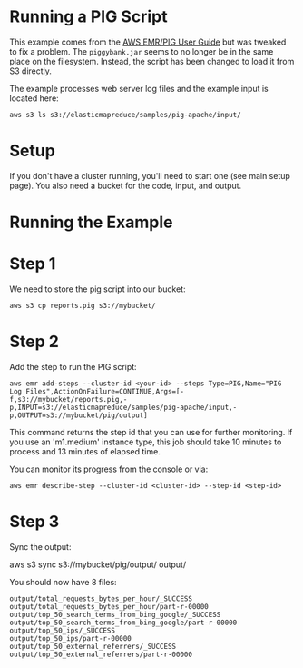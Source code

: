# Running a PIG Script #

This example comes from the [AWS EMR/PIG User Guide](http://docs.aws.amazon.com/ElasticMapReduce/latest/DeveloperGuide/emr-pig-launch.html) but was 
tweaked to fix a problem.  The `piggybank.jar` seems to no longer be in the same place on the filesystem.  Instead, the script has been changed
to load it from S3 directly.

The example processes web server log files and the example input is located here:

    aws s3 ls s3://elasticmapreduce/samples/pig-apache/input/
    

# Setup #

If you don't have a cluster running, you'll need to start one (see main setup page).  You also need a bucket for the code, input, and output.

# Running the Example #

# Step 1 #

We need to store the pig script into our bucket:

    aws s3 cp reports.pig s3://mybucket/

# Step 2 #    
    
Add the step to run the PIG script:

    aws emr add-steps --cluster-id <your-id> --steps Type=PIG,Name="PIG Log Files",ActionOnFailure=CONTINUE,Args=[-f,s3://mybucket/reports.pig,-p,INPUT=s3://elasticmapreduce/samples/pig-apache/input,-p,OUTPUT=s3://mybucket/pig/output]

This command returns the step id that you can use for further monitoring.  If you use an 'm1.medium' instance type, this job should take 10 minutes to process and 13 minutes of elapsed time.

You can monitor its progress from the console or via:

    aws emr describe-step --cluster-id <cluster-id> --step-id <step-id>
    
# Step 3 #

Sync the output:

   aws s3 sync s3://mybucket/pig/output/ output/
   
You should now have 8 files:

    output/total_requests_bytes_per_hour/_SUCCESS
    output/total_requests_bytes_per_hour/part-r-00000
    output/top_50_search_terms_from_bing_google/_SUCCESS
    output/top_50_search_terms_from_bing_google/part-r-00000
    output/top_50_ips/_SUCCESS
    output/top_50_ips/part-r-00000
    output/top_50_external_referrers/_SUCCESS
    output/top_50_external_referrers/part-r-00000
    